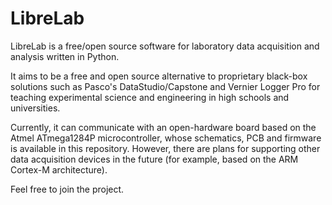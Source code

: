 LibreLab
=========

LibreLab is a free/open source software for laboratory data acquisition and analysis written in Python. 

It aims to be a free and open source alternative to proprietary black-box solutions such as Pasco's DataStudio/Capstone and Vernier Logger Pro for teaching experimental science and engineering in high schools and universities.

Currently, it can communicate with an open-hardware board based on the Atmel ATmega1284P microcontroller, whose schematics, PCB and firmware is available in this repository. However, there are plans for supporting other data acquisition devices in the future (for example, based on the ARM Cortex-M architecture).

Feel free to join the project.
